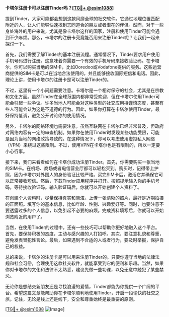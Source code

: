 **卡塔尔注册卡可以注册Tinder吗？[[TG💪+ @esim1088](https://t.me/s/esim1088)]**

提到Tinder，大家可能都会想到这款风靡全球的社交软件。它通过地理位置匹配附近的人，让人们能够快速找到志同道合的朋友或者潜在的伴侣。然而，对于一些身处海外的用户来说，尤其是像卡塔尔这样的国家，注册和使用Tinder可能会遇到不少麻烦。那么，卡塔尔的注册卡究竟能否用来注册Tinder呢？让我们一起来探讨一下。

首先，我们需要了解Tinder的基本注册流程。通常情况下，Tinder要求用户使用手机号码进行注册。这意味着你需要一个有效的手机号码来接收验证码。在卡塔尔，你可以购买当地的SIM卡，比如Ooredoo或Vodafone提供的服务。这些运营商提供的SIM卡是可以在当地合法使用的，并且能够接收国际短信和电话。因此，理论上讲，使用卡塔尔的注册卡是可以注册Tinder的。

不过，这里有一个小问题需要注意。卡塔尔是一个相对保守的社会，尤其是在宗教和文化方面。虽然Tinder在全球范围内都非常受欢迎，但在卡塔尔使用Tinder可能会引起一些争议。许多当地人可能会对这种类型的社交应用持谨慎态度，甚至有些人可能会认为这是不道德的行为。因此，如果你打算在卡塔尔使用Tinder，最好保持低调，避免公开讨论你的使用情况。

另外，卡塔尔的网络环境也需要注意。虽然互联网在卡塔尔已经非常普及，但政府对网络内容有一定的审查机制。如果你在使用Tinder时发现某些功能受限，可能是因为当地的网络政策导致的。在这种情况下，你可以考虑使用虚拟私人网络（VPN）来绕过这些限制。不过，使用VPN在卡塔尔也是有限制的，所以一定要小心行事。

接下来，我们来看看如何在卡塔尔成功注册Tinder。首先，你需要购买一张当地的SIM卡。在机场、商场或者电信营业厅都可以轻松买到。购买时，记得带上护照，因为卡塔尔对外国人的身份验证比较严格。买完SIM卡后，激活它并确保它可以正常接收短信。然后，下载Tinder应用程序并打开。按照提示输入你的手机号码，等待接收验证码。输入验证码后，你就可以开始创建个人资料了。

在创建个人资料时，尽量保持真实和简洁。上传一张清晰的照片，最好是近期拍摄的正面照。填写你的基本信息，比如年龄、性别、兴趣爱好等。同时，也要注意不要透露过多的个人信息，以免引起不必要的麻烦。完成资料填写后，你就可以开始浏览附近的用户了。

当然，在使用Tinder的过程中，还有一些技巧可以帮助你更好地融入这个平台。首先，要保持积极的态度，主动与感兴趣的人打招呼。其次，要注意礼貌和尊重，避免发表冒犯性言论。最后，如果遇到不合适的人或者行为，要及时举报，保护自己的权益。

总的来说，卡塔尔的注册卡是可以用来注册Tinder的。只要你遵守当地的法律法规和社会习俗，合理使用这款社交软件，就能享受到它的便利和乐趣。当然，如果你对卡塔尔的文化和法律不太熟悉，建议先做一些功课，以免无意中触犯了某些禁忌。

无论你是想结交新朋友还是寻找浪漫的爱情，Tinder都能为你提供一个广阔的平台。希望这篇文章能帮助你在卡塔尔顺利地使用Tinder，开启一段愉快的社交之旅。记住，无论是线上还是线下，安全和尊重始终是最重要的原则。

[[TG💪+ @esim1088](https://t.me/s/esim1088) ![Image](https://i.postimg.cc/4NQfJmqS/Snipaste-2025-05-13-00-14-12.png)]